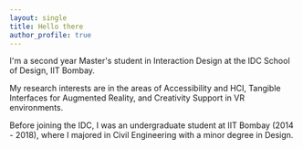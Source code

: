 ```yaml
---
layout: single
title: Hello there
author_profile: true
---
```


I'm a second year Master's student in Interaction Design at the IDC School of Design, IIT Bombay.

My research interests are in the areas of Accessibility and HCI, Tangible Interfaces for Augmented Reality, and Creativity Support in VR environments. 

Before joining the IDC, I was an undergraduate student at IIT Bombay (2014 - 2018), where I majored in Civil Engineering with a minor degree in Design.

